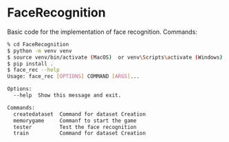 # FaceRecognition
Basic code for the implementation of face recognition. Commands:

```bash
% cd FaceRecognition
$ python -m venv venv 
$ source venv/bin/activate (MacOS)  or venv\Scripts\activate (Windows)
$ pip install .
$ face_rec --help
Usage: face_rec [OPTIONS] COMMAND [ARGS]...

Options:
  --help  Show this message and exit.

Commands:
  createdataset  Command for dataset Creation
  memorygame     Commanf to start the game
  tester         Test the face recognition
  train          Command for dataset Creation
```
